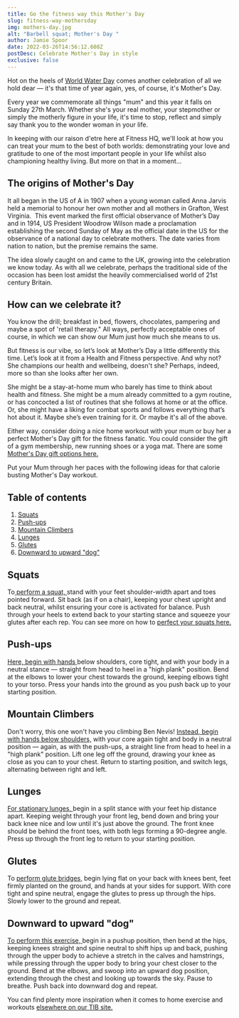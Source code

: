 ```yaml
---
title: Go the fitness way this Mother's Day
slug: fitness-way-mothersday
img: mothers-day.jpg
alt: "Barbell squat; Mother's Day "
author: Jamie Spoor
date: 2022-03-26T14:56:12.608Z
postDesc: Celebrate Mother's Day in style
exclusive: false
---
```

Hot on the heels of [World Water Day](https://traininblocks.com/blog/world-water-day-2022/) comes another celebration of all we hold dear — it's that time of year again, yes, of course, it's Mother's Day.

Every year we commemorate all things "mum" and this year it falls on Sunday 27th March. Whether she's your real mother, your stepmother or simply the motherly figure in your life, it's time to stop, reflect and simply say thank you to the wonder woman in your life.

In keeping with our raison d'etre here at Fitness HQ, we'll look at how you can treat your mum to the best of both worlds: demonstrating your love and gratitude to one of the most important people in your life whilst also championing healthy living. But more on that in a moment...

## The origins of Mother's Day

It all began in the US of A in 1907 when a young woman called Anna Jarvis held a memorial to honour her own mother and all mothers in Grafton, West Virginia.  This event marked the first official observance of Mother’s Day and in 1914, US President Woodrow Wilson made a proclamation establishing the second Sunday of May as the official date in the US for the observance of a national day to celebrate mothers. The date varies from nation to nation, but the premise remains the same.

The idea slowly caught on and came to the UK, growing into the celebration we know today. As with all we celebrate, perhaps the traditional side of the occasion has been lost amidst the heavily commercialised world of 21st century Britain.

## How can we celebrate it?

You know the drill; breakfast in bed, flowers, chocolates, pampering and maybe a spot of 'retail therapy." All ways, perfectly acceptable ones of course, in which we can show our Mum just how much she means to us.

But fitness is our vibe, so let’s look at Mother’s Day a little differently this time. Let’s look at it from a Health and Fitness perspective. And why not? She champions our health and wellbeing, doesn't she? Perhaps, indeed, more so than she looks after her own.

She might be a stay-at-home mum who barely has time to think about health and fitness. She might be a mum already committed to a gym routine, or has concocted a list of routines that she follows at home or at the office. Or, she might have a liking for combat sports and follows everything that’s hot about it. Maybe she’s even training for it. Or maybe it's all of the above.

Either way, consider doing a nice home workout with your mum or buy her a perfect Mother's Day gift for the fitness fanatic. You could consider the gift of a gym membership, new running shoes or a yoga mat. There are some [Mother's Day gift options here.](https://www.etsy.com/uk/market/mother_fitness_gift)

Put your Mum through her paces with the following ideas for that calorie busting Mother's Day workout.

## Table of contents

1. [Squats](#squats)
2. [Push-ups](#push-ups)
3. [Mountain Climbers](#mountain-climbers)
4. [Lunges](#lunges)
5. [Glutes](#glutes)
6. [Downward to upward "dog"](#downward-to-upward-dog)

## Squats

To[ perform a squat, ](https://www.youtube.com/watch?v=aclHkVaku9U)stand with your feet shoulder-width apart and toes pointed forward. Sit back (as if on a chair), keeping your chest upright and back neutral, whilst ensuring your core is activated for balance. Push through your heels to extend back to your starting stance and squeeze your glutes after each rep. You can see more on how to [perfect your squats here.](https://traininblocks.com/blog/squatting-below-parallel/)

## Push-ups

[Here, begin with hands ](https://www.youtube.com/watch?v=lsRAK6cr5kY)below shoulders, core tight, and with your body in a neutral stance — straight from head to heel in a "high plank" position. Bend at the elbows to lower your chest towards the ground, keeping elbows tight to your torso. Press your hands into the ground as you push back up to your starting position.

## Mountain Climbers

Don't worry, this one won't have you climbing Ben Nevis! [Instead, begin with hands below shoulders,](https://www.youtube.com/watch?v=cnyTQDSE884) with your core again tight and body in a neutral position — again, as with the push-ups, a straight line from head to heel in a "high plank" position. Lift one leg off the ground, drawing your knee as close as you can to your chest. Return to starting position, and switch legs, alternating between right and left.

## Lunges

[For stationary lunges, ](https://www.youtube.com/watch?v=QOVaHwm-Q6U)begin in a split stance with your feet hip distance apart. Keeping weight through your front leg, bend down and bring your back knee nice and low until it's just above the ground. The front knee should be behind the front toes, with both legs forming a 90-degree angle. Press up through the front leg to return to your starting position.

## Glutes

To [perform glute bridges,](https://www.youtube.com/watch?v=wPM8icPu6H8) begin lying flat on your back with knees bent, feet firmly planted on the ground, and hands at your sides for support. With core tight and spine neutral, engage the glutes to press up through the hips. Slowly lower to the ground and repeat.

## Downward to upward "dog"

[To perform this exercise, ](https://www.youtube.com/watch?v=axMTMvev2L8)begin in a pushup position, then bend at the hips, keeping knees straight and spine neutral to shift hips up and back, pushing through the upper body to achieve a stretch in the calves and hamstrings, while pressing through the upper body to bring your chest closer to the ground. Bend at the elbows, and swoop into an upward dog position, extending through the chest and looking up towards the sky. Pause to breathe. Push back into downward dog and repeat.

You can find plenty more inspiration when it comes to home exercise and workouts [elsewhere on our TIB site.](https://traininblocks.com/blog/work-out-as-a-couple-this-valentines-day/)